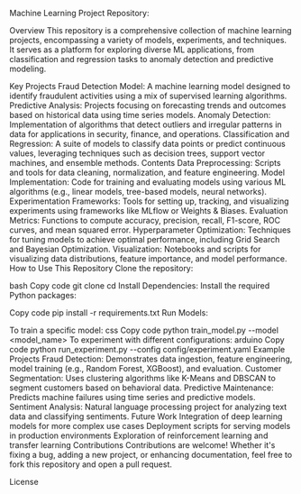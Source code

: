 
Machine Learning Project Repository:

Overview
This repository is a comprehensive collection of machine learning projects, encompassing a variety of models, experiments, and techniques. It serves as a platform for exploring diverse ML applications, from classification and regression tasks to anomaly detection and predictive modeling.

Key Projects
Fraud Detection Model: A machine learning model designed to identify fraudulent activities using a mix of supervised learning algorithms.
Predictive Analysis: Projects focusing on forecasting trends and outcomes based on historical data using time series models.
Anomaly Detection: Implementation of algorithms that detect outliers and irregular patterns in data for applications in security, finance, and operations.
Classification and Regression: A suite of models to classify data points or predict continuous values, leveraging techniques such as decision trees, support vector machines, and ensemble methods.
Contents
Data Preprocessing: Scripts and tools for data cleaning, normalization, and feature engineering.
Model Implementation: Code for training and evaluating models using various ML algorithms (e.g., linear models, tree-based models, neural networks).
Experimentation Frameworks: Tools for setting up, tracking, and visualizing experiments using frameworks like MLflow or Weights & Biases.
Evaluation Metrics: Functions to compute accuracy, precision, recall, F1-score, ROC curves, and mean squared error.
Hyperparameter Optimization: Techniques for tuning models to achieve optimal performance, including Grid Search and Bayesian Optimization.
Visualization: Notebooks and scripts for visualizing data distributions, feature importance, and model performance.
How to Use This Repository
Clone the repository:

bash
Copy code
git clone <repository-url>
cd <repository-directory>
Install Dependencies: Install the required Python packages:

Copy code
pip install -r requirements.txt
Run Models:

To train a specific model:
css
Copy code
python train_model.py --model <model_name>
To experiment with different configurations:
arduino
Copy code
python run_experiment.py --config config/experiment.yaml
Example Projects
Fraud Detection: Demonstrates data ingestion, feature engineering, model training (e.g., Random Forest, XGBoost), and evaluation.
Customer Segmentation: Uses clustering algorithms like K-Means and DBSCAN to segment customers based on behavioral data.
Predictive Maintenance: Predicts machine failures using time series and predictive models.
Sentiment Analysis: Natural language processing project for analyzing text data and classifying sentiments.
Future Work
Integration of deep learning models for more complex use cases
Deployment scripts for serving models in production environments
Exploration of reinforcement learning and transfer learning
Contributions
Contributions are welcome! Whether it's fixing a bug, adding a new project, or enhancing documentation, feel free to fork this repository and open a pull request.

License
